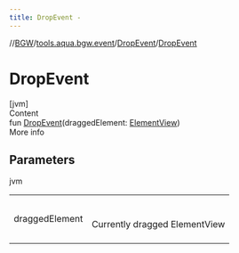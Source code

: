 ```yaml
---
title: DropEvent -
---
```

//[BGW](../../../index.md)/[tools.aqua.bgw.event](../index.md)/[DropEvent](index.md)/[DropEvent](-drop-event.md)



# DropEvent  
[jvm]  
Content  
fun [DropEvent](-drop-event.md)(draggedElement: [ElementView](../../tools.aqua.bgw.elements/-element-view/index.md))  
More info  


## Parameters  
  
jvm  
  
| | |
|---|---|
| <a name="tools.aqua.bgw.event/DropEvent/DropEvent/#tools.aqua.bgw.elements.ElementView/PointingToDeclaration/"></a>draggedElement| <a name="tools.aqua.bgw.event/DropEvent/DropEvent/#tools.aqua.bgw.elements.ElementView/PointingToDeclaration/"></a><br><br>Currently dragged ElementView<br><br>|
  
  



